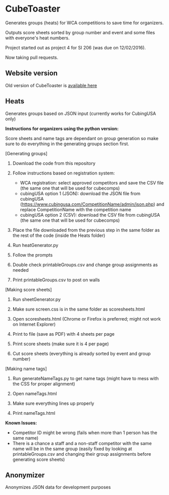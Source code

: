 # CubeToaster
Generates groups (heats) for WCA competitions to save time for organizers.

Outputs score sheets sorted by group number and event and some files with everyone's heat numbers.

Project started out as project 4 for SI 206 (was due on 12/02/2016).

Now taking pull requests.


## Website version
Old version of CubeToaster is [available here](https://yuxuibbs.github.io/CubeToaster/Javascript/heatGenerator.html)


## Heats
Generates groups based on JSON input (currently works for CubingUSA only)

**Instructions for organizers using the python version:**

Score sheets and name tags are dependant on group generation so make sure to do everything in the generating groups section first.

[Generating groups]

1. Download the code from this repository

2. Follow instructions based on registration system:
    * WCA registration: select approved competitors and save the CSV file (the same one that will be used for cubecomps)
    * cubingUSA option 1 (JSON): download the JSON file from cubingUSA (https://www.cubingusa.com/CompetitionName/admin/json.php) and replace CompetitionName with the competition name
    * cubingUSA option 2 (CSV): download the CSV file from cubingUSA (the same one that will be used for cubecomps)

3. Place the file downloaded from the previous step in the same folder as the rest of the code (inside the Heats folder)

4. Run heatGenerator.py

5. Follow the prompts

6. Double check printableGroups.csv and change group assignments as needed

7. Print printableGroups.csv to post on walls

[Making score sheets]

1. Run sheetGenerator.py

2. Make sure screen.css is in the same folder as scoresheets.html

3. Open scoresheets.html (Chrome or Firefox is preferred; might not work on Internet Explorer)

4. Print to file (save as PDF) with 4 sheets per page

5. Print score sheets (make sure it is 4 per page)

6. Cut score sheets (everything is already sorted by event and group number)

[Making name tags]

1. Run generateNameTags.py to get name tags (might have to mess with the CSS for proper alignment)

2. Open nameTags.html

3. Make sure everything lines up properly

4. Print nameTags.html


**Known Issues:**

* Competitor ID might be wrong (fails when more than 1 person has the same name)
* There is a chance a staff and a non-staff competitor with the same name will be in the same group (easily fixed by looking at printableGroups.csv and changing their group assignments before generating score sheets)


## Anonymizer
Anonymizes JSON data for development purposes
